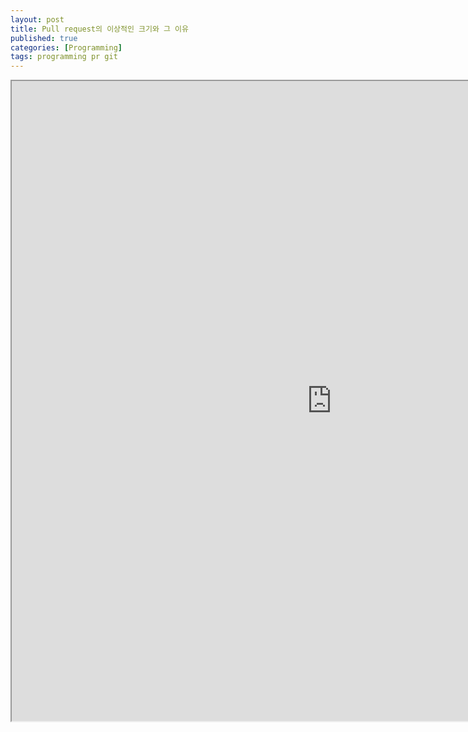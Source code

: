 ```yaml
---
layout: post
title: Pull request의 이상적인 크기와 그 이유
published: true
categories: [Programming]
tags: programming pr git
---
```

<iframe width="1024" height="1024" src="https://docs.google.com/document/d/e/2PACX-1vSPQ3PbGeLHy2_Icj4qvvvUlYdo90tzXOovHphuvsbs481-Q7m9knz1I1ubd2DBA21uz4RVQwDSVh2m/pub?embedded=true"></iframe>    
  

